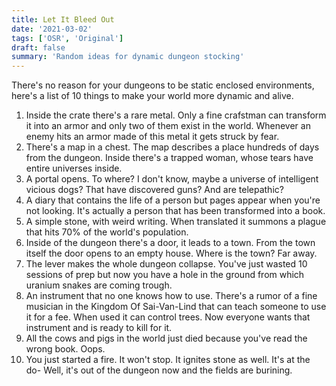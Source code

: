 ```yaml
---
title: Let It Bleed Out
date: '2021-03-02'
tags: ['OSR', 'Original']
draft: false
summary: 'Random ideas for dynamic dungeon stocking'
---
```


There's no reason for your dungeons to be static enclosed environments, here's a list of 10 things to make your world more dynamic and alive.

1. Inside the crate there's a rare metal. Only a fine crafstman can transform it into an armor and only two of them exist in the world. Whenever an enemy hits an armor made of this metal it gets struck by fear.
2. There's a map in a chest. The map describes a place hundreds of days from the dungeon. Inside there's a trapped woman, whose tears have entire universes inside.
3. A portal opens. To where? I don't know, maybe a universe of intelligent vicious dogs? That have discovered guns? And are telepathic?
4. A diary that contains the life of a person but pages appear when you're not looking. It's actually a person that has been transformed into a book.
5. A simple stone, with weird writing. When translated it summons a plague that hits 70% of the world's population.
6. Inside of the dungeon there's a door, it leads to a town. From the town itself the door opens to an empty house. Where is the town? Far away.
7. The lever makes the whole dungeon collapse. You've just wasted 10 sessions of prep but now you have a hole in the ground from which uranium snakes are coming trough.
8. An instrument that no one knows how to use. There's a rumor of a fine musician in the Kingdom Of Sai-Van-Lind that can teach someone to use it for a fee. When used it can control trees. Now everyone wants that instrument and is ready to kill for it.
9. All the cows and pigs in the world just died because you've read the wrong book. Oops.
10. You just started a fire. It won't stop. It ignites stone as well. It's at the do- Well, it's out of the dungeon now and the fields are burining.
